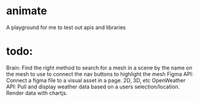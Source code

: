 # animate
A playground for me to test out apis and libraries


# todo:
Brain: Find the right method to search for a mesh in a scene by the name on the mesh to use to connect the nav buttons to highlight the mesh 
Figma API: Connect a figma file to a visual asset in a page. 2D, 3D, etc
OpenWeather API: Pull and display weather data based on a users selection/location. Render data with chartjs.
